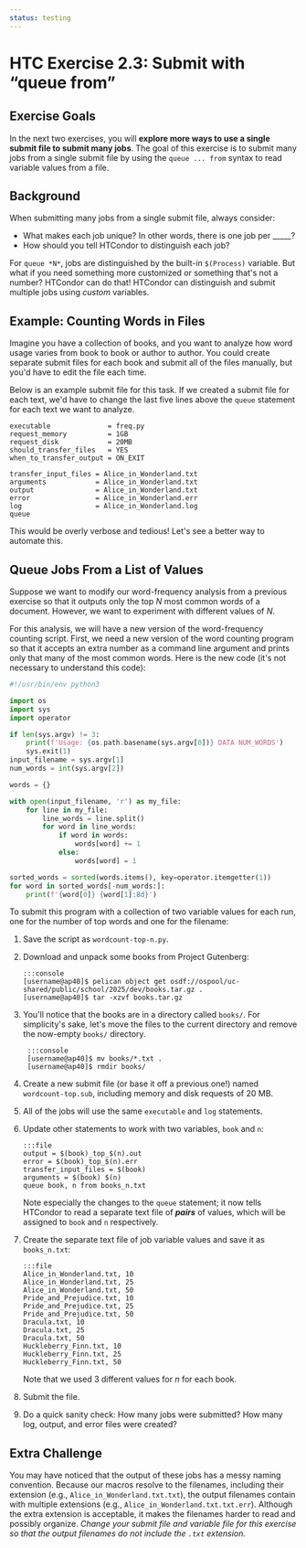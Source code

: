 ```yaml
---
status: testing
---
```


<style type="text/css"> pre em { font-style: normal; background-color: yellow; } pre strong { font-style: normal; font-weight: bold; color: \#008; } </style>

HTC Exercise 2.3: Submit with “queue from”
=============================================

Exercise Goals
---------------

In the next two exercises, you will **explore more ways to use a single
submit file to submit many jobs**. The goal of this exercise is to submit many
jobs from a single submit file by using the `queue ... from` syntax to read
variable values from a file.


Background
----------

When submitting many jobs from a single submit file, always consider:

-   What makes each job unique? In other words, there is one job per \_\_\_\_\_?
-   How should you tell HTCondor to distinguish each job?

For `queue *N*`, jobs are distinguished by the built-in `$(Process)` variable. But what if you need something more customized or something that's not a number? HTCondor can do that! HTCondor can distinguish and submit multiple jobs using *custom* variables.

Example: Counting Words in Files
-----------------------

Imagine you have a collection of books, and you want to analyze how word usage varies from book to book or author to author. You could create separate submit files for each book and submit all of the files manually, but you'd have to edit the file each time.

Below is an example submit file for this task. If we created a submit file for each text, we'd have to change the last five lines above the `queue` statement for each text we want to analyze.

``` file
executable              = freq.py
request_memory          = 1GB
request_disk            = 20MB
should_transfer_files   = YES
when_to_transfer_output = ON_EXIT

transfer_input_files = Alice_in_Wonderland.txt
arguments            = Alice_in_Wonderland.txt
output               = Alice_in_Wonderland.txt
error                = Alice_in_Wonderland.err
log                  = Alice_in_Wonderland.log
queue
```

This would be overly verbose and tedious! Let's see a better way to automate this.

Queue Jobs From a List of Values
--------------------------------

Suppose we want to modify our word-frequency analysis from a previous exercise so that it outputs only the top *N* most common words of a document. However, we want to experiment with different values of *N*. 

For this analysis, we will have a new version of the word-frequency counting
script. First, we need a new version of the word counting program so that it
accepts an extra number as a command line argument and prints only that many
of the most common words. Here is the new code (it's not necessary to understand this code):

``` python
#!/usr/bin/env python3

import os
import sys
import operator

if len(sys.argv) != 3:
    print(f'Usage: {os.path.basename(sys.argv[0])} DATA NUM_WORDS')
    sys.exit(1)
input_filename = sys.argv[1]
num_words = int(sys.argv[2])

words = {}

with open(input_filename, 'r') as my_file:
    for line in my_file:
        line_words = line.split()
        for word in line_words:
            if word in words:
                words[word] += 1
            else:
                words[word] = 1

sorted_words = sorted(words.items(), key=operator.itemgetter(1))
for word in sorted_words[-num_words:]:
    print(f'{word[0]} {word[1]:8d}')
```

To submit this program with a collection of two variable values for each run, one for the number of top words and one for the filename:

1.  Save the script as `wordcount-top-n.py`.
1.  Download and unpack some books from Project Gutenberg:

        :::console
        [username@ap40]$ pelican object get osdf://ospool/uc-shared/public/school/2025/dev/books.tar.gz .
        [username@ap40]$ tar -xzvf books.tar.gz

1. You'll notice that the books are in a directory called `books/`. For simplicity's sake, let's move the files to the current directory and remove the now-empty `books/` directory.

        :::console
        [username@ap40]$ mv books/*.txt .
        [username@ap40]$ rmdir books/

1.  Create a new submit file (or base it off a previous one!) named `wordcount-top.sub`, including memory and disk requests of 20 MB.
1.  All of the jobs will use the same `executable` and `log` statements.
1.  Update other statements to work with two variables, `book` and `n`:

        :::file
        output = $(book)_top_$(n).out 
        error = $(book)_top_$(n).err 
        transfer_input_files = $(book) 
        arguments = $(book) $(n)
        queue book, n from books_n.txt

    Note especially the changes to the `queue` statement; it now tells HTCondor to read a separate text file of ***pairs*** of values, which will be assigned to `book` and `n` respectively.

1.  Create the separate text file of job variable values and save it as `books_n.txt`:

        :::file
        Alice_in_Wonderland.txt, 10 
        Alice_in_Wonderland.txt, 25 
        Alice_in_Wonderland.txt, 50 
        Pride_and_Prejudice.txt, 10 
        Pride_and_Prejudice.txt, 25 
        Pride_and_Prejudice.txt, 50
        Dracula.txt, 10
        Dracula.txt, 25
        Dracula.txt, 50
        Huckleberry_Finn.txt, 10
        Huckleberry_Finn.txt, 25
        Huckleberry_Finn.txt, 50

    Note that we used 3 different values for *n* for each book.

1.  Submit the file.
1.  Do a quick sanity check: How many jobs were submitted? How many log, output, and error files were created?

Extra Challenge
-----------------

You may have noticed that the output of these jobs has a messy naming convention. Because our macros resolve to the filenames, including their extension (e.g., `Alice_in_Wonderland.txt.txt`), the output filenames contain with multiple extensions (e.g., `Alice_in_Wonderland.txt.txt.err`). Although the extra extension is acceptable, it makes the filenames harder to read and possibly organize. *Change your submit file and variable file for this exercise so that the output filenames do not include the `.txt` extension.*

